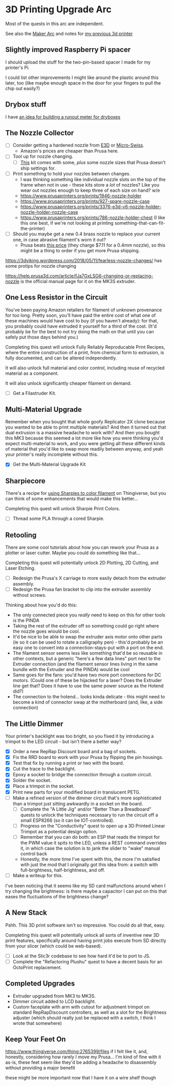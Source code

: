 # 3D Printing Upgrade Arc

Most of the quests in this arc are independent.

See also the [Maker Arc][] and notes for [my previous 3d printer][QTI]

[Maker Arc]: b2694758-f919-4d46-a29b-7bbf189eab38.md
[QTI]: 5d254f0a-3164-492d-96d6-ba2a36986303.md

## Slightly improved Raspberry Pi spacer

I should upload the stuff for the two-pin-based spacer I made for my printer's Pi.

I could list other improvements I might like around the plastic around this later, too (like maybe enough space in the door for your fingers to pull the chip out easily?)

## Drybox stuff

I have [an idea for building a runout meter for dryboxes](05efe4bb-ff2a-4abb-82b0-66cbf125d485.md)

## The Nozzle Collector

- [ ] Consider getting a hardened nozzle from [E3D][] or [Micro-Swiss][].
  - Amazon's prices are cheaper than Prusa here.
- [ ] Tool up for nozzle changing.
  - [ ] [This][nozkit] kit comes with some, *plus* some nozzle sizes that Prusa doesn't ship settings for.
- [ ] Print something to hold your nozzles between changes.
  - I was thinking something like individual nozzle slots on the top of the frame when not in use - these kits store a *lot* of nozzles? Like you wear out nozzles enough to keep three of each size on hand? w/e
  - https://www.prusaprinters.org/prints/1946-nozzle-holder
  - https://www.prusaprinters.org/prints/927-spare-nozzle-case
  - https://www.prusaprinters.org/prints/3376-e3d-v6-nozzle-holder-nozzle-holder-nozzle-case
  - https://www.prusaprinters.org/prints/786-nozzle-holder-chest (I like this one best, if we're not looking at printing something-that-can-fit-the-printer)
- [ ] Should you maybe get a new 0.4 brass nozzle to replace your current one, in case abrasive filament's worn it out?
  - Prusa beats [this price][Amazonozzle] (they charge $7.11 for a 0.4mm nozzle), so this might be a thing to order if you get more Prusa shipping.

[E3D]: https://www.amazon.com/Genuine-E3D-Hardened-Nozzle-V6-NOZZLE-HS-175-400/
[Micro-Swiss]: https://www.amazon.com/Micro-Plated-Hardend-Nozzle-RepRap/dp/B07CGCBPLN/
[nozkit]: https://www.amazon.com/Printer-Nozzles-Replacement-Spanner-Installation/dp/B0796C4S5P/
[Amazonozzle]: https://www.amazon.com/Genuine-E3D-Extra-Nozzle-V6-NOZZLE-175-400/dp/B00NAK9TWM/

https://3dviking.wordpress.com/2018/05/11/fearless-nozzle-changes/ has some protips for nozzle changing

https://help.prusa3d.com/article/fJa7GxLSG6-changing-or-replacing-nozzle is the official manual page for it on the MK3S extruder.

## One Less Resistor in the Circuit

You've been paying Amazon retailers for filament of unknown provenance for too long. Pretty soon, you'll have paid the entire cost of what one of these machines would have cost to buy (if you haven't already): for that, you probably could have extruded it yourself for a third of the cost. (It'd probably be for the best to not try doing the math on that until you can safely put those days behind you.)

Completing this quest will unlock Fully Reliably Reproducable Print Recipes, where the entire construction of a print, from chemical form to extrusion, is fully documented, and can be altered independently.

It will also unlock full material and color control, including reuse of recycled material as a component.

It will also unlock significantly cheaper filament on demand.

- [ ] Get a Filastruder Kit.

## Multi-Material Upgrade

Remember when you bought that whole goofy Replicator 2X clone because you wanted to be able to print multiple materials? And then it turned out that dual extrusion is a massive headache to work with? And then you bought this MK3 because this seemed a lot more like how you were thinking you'd expect multi-material to work, and you were getting all these different kinds of material that you'd like to swap more readily between anyway, and yeah your printer's really incomplete without this.

- [x] Get the Multi-Material Upgrade Kit

## Sharpiecore

There's a recipe for [using Sharpies to color filament](https://www.thingiverse.com/thing:312327) on Thingiverse, but you can think of some enhancements that would make this better...

Completing this quest will unlock Sharpie Print Colors.

- [ ] Thread some PLA through a cored Sharpie.

## Retooling

There are some cool tutorials about how you can rework your Prusa as a plotter or laser cutter. Maybe you could do something like that...

Completing this quest will potentially unlock 2D Plotting, 2D Cutting, and Laser Etching.

- [ ] Redesign the Prusa's X carriage to more easily detach from the extruder assembly.
- [ ] Redesign the Prusa fan bracket to clip into the extruder assembly without screws.

Thinking about how you'd do this:

- The only connected piece you *really* need to keep on this for other tools is the PINDA
- Taking the rest of the extruder off so something could go right where the nozzle goes wiould be cool.
- It'd be nice to be able to swap the extruder axis motor onto other parts (ie so it can be used to rotate a calligraphy pen) - this'd probably be an easy one to convert into a connection-stays-put with a port on the end.
- The filament sensor seems less like something that'd be so reusable in other contexts, but a generic "here's a few data lines" port next to the Extruder connection (and the filament sensor lines living in the same bundle with the Extruder and the PINDA) would be cool
- Same goes for the fans: you'd have two more port connections for DC motors. (Could one of these be hijacked for a laser? Does the Extruder line get that? Does it have to use the same power source as the Hotend did?)
- The connection to the hotend... looks kinda delicate - this might need to become a kind of connector swap at the motherboard (and, like, a side connection)

## The Little Dimmer

Your printer's backlight was too bright, so you fixed it by introducing a trimpot to the LED circuit - but isn't there a better way?

- [x] Order a new RepRap Discount board and a bag of sockets.
- [x] Fix the RRD board to work with your Prusa by flipping the pin housings.
- [x] Test that fix by running a print or two with the board.
- [x] Cut the trace to the backlight.
- [x] Epoxy a socket to bridge the connection through a custom circuit.
- [x] Solder the socket.
- [x] Place a trimpot in the socket.
- [x] Print new parts for your modified board in translucent PETG.
- [ ] Make a refined version of the dimmer circuit that's more sophisticated than a trimpot just sitting awkwardly in a socket on the board.
  - [ ] Complete the "A Little Jig" and/or "Better Than a Breadboard" quests to unlock the techniques necessary to run the circuit off a small ESP8266 (so it can be IOT-controlled).
  - [ ] Progress on the "Conductivity" quest to open up a 3D Printed Linear Trimpot as a potential design option.
  - [ ] Remember that you can do both: an ESP that reads the trimpot for the PWM value it spits to the LED, unless a REST command overrides it, in which case the solution is to jank the slider to "wake" manual control back
  - Honestly, the more time I've spent with this, the more I'm satisfied with just the mod that I originally got this idea from: a switch with full-brightness, half-brightness, and off.
- [ ] Make a writeup for this.

I've been noticing that it seems like my SD card malfunctions around when I try changing the brightness: is there maybe a capacitor I can put on this that eases the fluctuations of the brightness change?

## A New Stack

Pshh. This 3D print software isn't so impressive. You could do all that, easy.

Completing this quest will potentially unlock all sorts of inventive new 3D print features, specifically around having print jobs execute from SD directly from your slicer (which could be web-based).

- [ ] Look at the Slic3r codebase to see how hard it'd be to port to JS.
- [ ] Complete the "Refactoring Plushu" quest to have a decent basis for an OctoPrint replacement.

## Completed Upgrades

- Extruder upgraded from MK3 to MK3S.
- Dimmer circuit added to LCD backlight.
- Custom faceplate with arm with cutout for adjustment trimpot on standard RepRapDiscount controllers, as well as a slot for the Brightness adjuster (which should really just be replaced with a switch, I think I wrote that somewhere)

## Keep Your Feet On

https://www.thingiverse.com/thing:2765399/files if I felt like it, and, honestly, considering how rarely I move my Prusa... I'm kind of fine with it as-is, these feet seem like they'd be adding a headache to disassembly without providing a major benefit

these might be more important now that I have it on a wire shelf though
